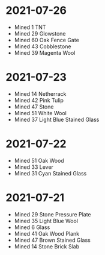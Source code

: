 # 2021-07-26

* Mined 1 TNT
* Mined 29 Glowstone
* Mined 60 Oak Fence Gate
* Mined 43 Cobblestone
* Mined 39 Magenta Wool

# 2021-07-23

* Mined 14 Netherrack
* Mined 42 Pink Tulip
* Mined 47 Stone
* Mined 51 White Wool
* Mined 37 Light Blue Stained Glass

# 2021-07-22

* Mined 51 Oak Wood
* Mined 33 Lever
* Mined 31 Cyan Stained Glass

# 2021-07-21

* Mined 29 Stone Pressure Plate
* Mined 35 Light Blue Wool
* Mined 6 Glass
* Mined 41 Oak Wood Plank
* Mined 47 Brown Stained Glass
* Mined 14 Stone Brick Slab

